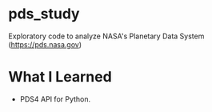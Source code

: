# pds_study
Exploratory code to analyze NASA's Planetary Data System (https://pds.nasa.gov)

# What I Learned
- PDS4 API for Python.
